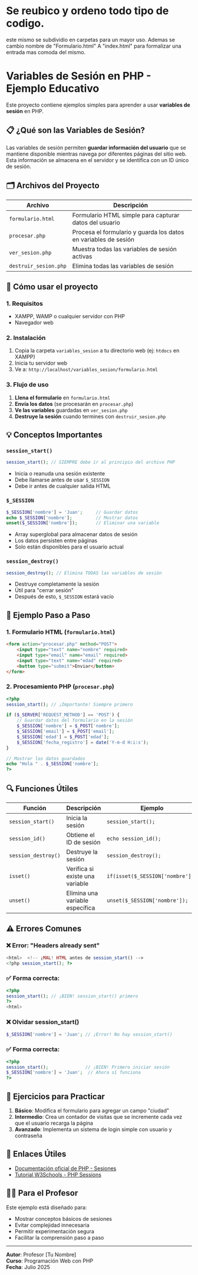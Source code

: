 # Se reubico y ordeno todo tipo de codigo. 
este mismo se subdividio en carpetas para un mayor uso. Ademas se cambio nombre de "Formulario.html" A "index.html" 
para formalizar una entrada mas comoda del mismo.





# Variables de Sesión en PHP - Ejemplo Educativo

Este proyecto contiene ejemplos simples para aprender a usar **variables de sesión** en PHP.

## 📋 ¿Qué son las Variables de Sesión?

Las variables de sesión permiten **guardar información del usuario** que se mantiene disponible mientras navega por diferentes páginas del sitio web. Esta información se almacena en el servidor y se identifica con un ID único de sesión.

## 🗂️ Archivos del Proyecto

| Archivo | Descripción |
|---------|-------------|
| `formulario.html` | Formulario HTML simple para capturar datos del usuario |
| `procesar.php` | Procesa el formulario y guarda los datos en variables de sesión |
| `ver_sesion.php` | Muestra todas las variables de sesión activas |
| `destruir_sesion.php` | Elimina todas las variables de sesión |

## 🚀 Cómo usar el proyecto

### 1. Requisitos
- XAMPP, WAMP o cualquier servidor con PHP
- Navegador web

### 2. Instalación
1. Copia la carpeta `variables_sesion` a tu directorio web (ej: `htdocs` en XAMPP)
2. Inicia tu servidor web
3. Ve a: `http://localhost/variables_sesion/formulario.html`

### 3. Flujo de uso
1. **Llena el formulario** en `formulario.html`
2. **Envía los datos** (se procesarán en `procesar.php`)
3. **Ve las variables** guardadas en `ver_sesion.php`
4. **Destruye la sesión** cuando termines con `destruir_sesion.php`

## 💡 Conceptos Importantes

### `session_start()`
```php
session_start(); // SIEMPRE debe ir al principio del archivo PHP
```
- Inicia o reanuda una sesión existente
- Debe llamarse antes de usar `$_SESSION`
- Debe ir antes de cualquier salida HTML

### `$_SESSION`
```php
$_SESSION['nombre'] = 'Juan';     // Guardar datos
echo $_SESSION['nombre'];         // Mostrar datos
unset($_SESSION['nombre']);       // Eliminar una variable
```
- Array superglobal para almacenar datos de sesión
- Los datos persisten entre páginas
- Solo están disponibles para el usuario actual

### `session_destroy()`
```php
session_destroy(); // Elimina TODAS las variables de sesión
```
- Destruye completamente la sesión
- Útil para "cerrar sesión"
- Después de esto, `$_SESSION` estará vacío

## 📖 Ejemplo Paso a Paso

### 1. Formulario HTML (`formulario.html`)
```html
<form action="procesar.php" method="POST">
    <input type="text" name="nombre" required>
    <input type="email" name="email" required>
    <input type="text" name="edad" required>
    <button type="submit">Enviar</button>
</form>
```

### 2. Procesamiento PHP (`procesar.php`)
```php
<?php
session_start(); // ¡Importante! Siempre primero

if ($_SERVER['REQUEST_METHOD'] == 'POST') {
    // Guardar datos del formulario en la sesión
    $_SESSION['nombre'] = $_POST['nombre'];
    $_SESSION['email'] = $_POST['email'];
    $_SESSION['edad'] = $_POST['edad'];
    $_SESSION['fecha_registro'] = date('Y-m-d H:i:s');
}

// Mostrar los datos guardados
echo "Hola " . $_SESSION['nombre'];
?>
```

## 🔍 Funciones Útiles

| Función | Descripción | Ejemplo |
|---------|-------------|---------|
| `session_start()` | Inicia la sesión | `session_start();` |
| `session_id()` | Obtiene el ID de sesión | `echo session_id();` |
| `session_destroy()` | Destruye la sesión | `session_destroy();` |
| `isset()` | Verifica si existe una variable | `if(isset($_SESSION['nombre']))` |
| `unset()` | Elimina una variable específica | `unset($_SESSION['nombre']);` |

## ⚠️ Errores Comunes

### ❌ Error: "Headers already sent"
```php
<html>  <!-- ¡MAL! HTML antes de session_start() -->
<?php session_start(); ?>
```

### ✅ Forma correcta:
```php
<?php 
session_start(); // ¡BIEN! session_start() primero
?>
<html>
```

### ❌ Olvidar session_start()
```php
$_SESSION['nombre'] = 'Juan'; // ¡Error! No hay session_start()
```

### ✅ Forma correcta:
```php
<?php
session_start();              // ¡BIEN! Primero iniciar sesión
$_SESSION['nombre'] = 'Juan';  // Ahora sí funciona
?>
```

## 🎯 Ejercicios para Practicar

1. **Básico**: Modifica el formulario para agregar un campo "ciudad"
2. **Intermedio**: Crea un contador de visitas que se incremente cada vez que el usuario recarga la página
3. **Avanzado**: Implementa un sistema de login simple con usuario y contraseña

## 🔗 Enlaces Útiles

- [Documentación oficial de PHP - Sesiones](https://www.php.net/manual/es/book.session.php)
- [Tutorial W3Schools - PHP Sessions](https://www.w3schools.com/php/php_sessions.asp)

## 👨‍🏫 Para el Profesor

Este ejemplo está diseñado para:
- Mostrar conceptos básicos de sesiones
- Evitar complejidad innecesaria
- Permitir experimentación segura
- Facilitar la comprensión paso a paso

---
**Autor**: Profesor [Tu Nombre]  
**Curso**: Programación Web con PHP  
**Fecha**: Julio 2025
